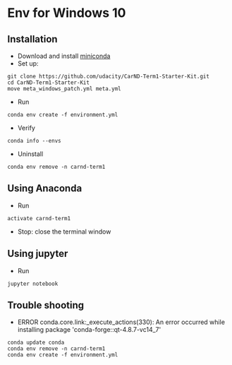 # Env for Windows 10

## Installation
- Download and install [miniconda](https://repo.continuum.io/miniconda/Miniconda3-latest-Windows-x86_64.exe)
- Set up:
```
git clone https://github.com/udacity/CarND-Term1-Starter-Kit.git
cd CarND-Term1-Starter-Kit
move meta_windows_patch.yml meta.yml
```

- Run
```
conda env create -f environment.yml
```

- Verify
```
conda info --envs
```

- Uninstall
```
conda env remove -n carnd-term1
```

## Using Anaconda
- Run
```
activate carnd-term1
```
- Stop: close the terminal window


## Using jupyter
- Run
```
jupyter notebook 
```

## Trouble shooting
- ERROR conda.core.link:_execute_actions(330):  An error occurred while installing package 'conda-forge::qt-4.8.7-vc14_7'
```
conda update conda
conda env remove -n carnd-term1
conda env create -f environment.yml
```

